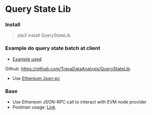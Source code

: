 # Query State Lib

### Install 
 
> pip3 install QueryStateLib

### Example do query state batch at client

* [Example used](_test/test_client_querier.py)

Github :https://github.com/TravaDataAnalysis/QueryStateLib

* Use [Ethereum Json-pc](https://documenter.getpostman.com/view/4117254/ethereum-json-rpc/RVu7CT5J#23129825-2012-07dd-66bb-c0d76b4e28dc)

### Base

* Use Ethereum JSON-RPC call to interact with EVM node provider
* Postman usage: [Link](https://documenter.getpostman.com/view/4117254/ethereum-json-rpc/RVu7CT5J)